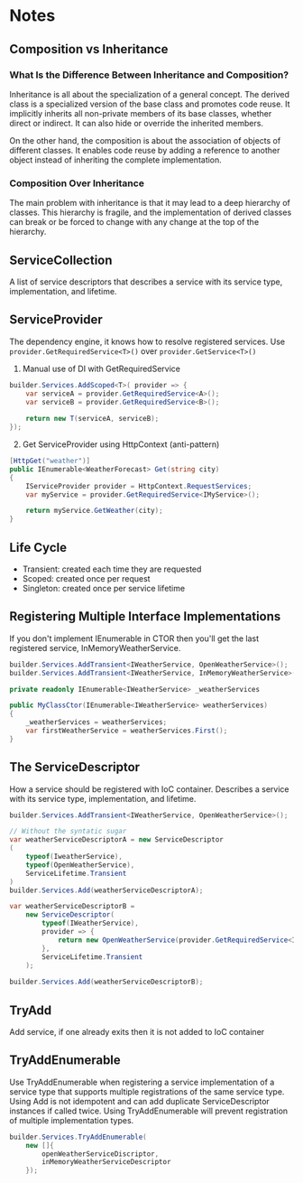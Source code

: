  # Notes

## Composition vs Inheritance

### What Is the Difference Between Inheritance and Composition?
Inheritance is all about the specialization of a general concept. The derived class is a specialized version of the base class and promotes code reuse. It implicitly inherits all non-private members of its base classes, whether direct or indirect. It can also hide or override the inherited members.

On the other hand, the composition is about the association of objects of different classes. It enables code reuse by adding a reference to another object instead of inheriting the complete implementation.

### Composition Over Inheritance
The main problem with inheritance is that it may lead to a deep hierarchy of classes. This hierarchy is fragile, and the implementation of derived classes can break or be forced to change with any change at the top of the hierarchy.

## ServiceCollection
A list of service descriptors that describes a service with its service type, implementation, and lifetime.

## ServiceProvider
The dependency engine, it knows how to resolve registered services. Use `provider.GetRequiredService<T>()` over `provider.GetService<T>()`

1. Manual use of DI with GetRequiredService
```csharp
builder.Services.AddScoped<T>( provider => {
    var serviceA = provider.GetRequiredService<A>();
    var serviceB = provider.GetRequiredService<B>();
    
    return new T(serviceA, serviceB);
});
```
2. Get ServiceProvider using HttpContext (anti-pattern)
```csharp
[HttpGet("weather")]
public IEnumerable<WeatherForecast> Get(string city)
{
    IServiceProvider provider = HttpContext.RequestServices;
    var myService = provider.GetRequiredService<IMyService>();

    return myService.GetWeather(city);
}
```
## Life Cycle
- Transient: created each time they are requested
- Scoped: created once per request
- Singleton: created once per service lifetime

## Registering Multiple Interface Implementations
If you don't implement IEnumerable in CTOR then you'll get the last registered service, InMemoryWeatherService.
```csharp
builder.Services.AddTransient<IWeatherService, OpenWeatherService>();
builder.Services.AddTransient<IWeatherService, InMemoryWeatherService>();
```
```csharp
private readonly IEnumerable<IWeatherService> _weatherServices

public MyClassCtor(IEnumerable<IWeatherService> weatherServices)
{
    _weatherServices = weatherServices;
    var firstWeatherService = weatherServices.First();
}
```

## The ServiceDescriptor
How a service should be registered with IoC container. Describes a service with its service type, implementation, and lifetime.
```csharp
builder.Services.AddTransient<IWeatherService, OpenWeatherService>();

// Without the syntatic sugar
var weatherServiceDescriptorA = new ServiceDescriptor
(
    typeof(IweatherService),
    typeof(OpenWeatherService),
    ServiceLifetime.Transient 
)
builder.Services.Add(weatherServiceDescriptorA);

var weatherServiceDescriptorB = 
    new ServiceDescriptor(
        typeof(IWeatherService), 
        provider => { 
            return new OpenWeatherService(provider.GetRequiredService<IHttpClientFactory>());
        },
        ServiceLifetime.Transient
    );
    
builder.Services.Add(weatherServiceDescriptorB);
```
## TryAdd
Add service, if one already exits then it is not added to IoC container

## TryAddEnumerable
Use TryAddEnumerable when registering a service implementation of a service type that supports multiple registrations of the same service type. Using Add is not idempotent and can add duplicate ServiceDescriptor instances if called twice. Using TryAddEnumerable will prevent registration of multiple implementation types.
```csharp
builder.Services.TryAddEnumerable(
    new []{ 
        openWeatherServiceDiscriptor,
        inMemoryWeatherServiceDescriptor
    }); 
```
## 
